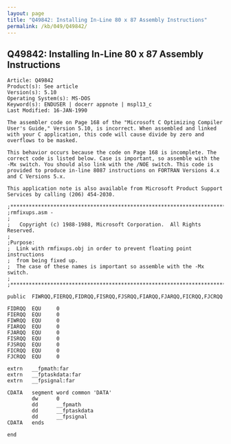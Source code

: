 ```yaml
---
layout: page
title: "Q49842: Installing In-Line 80 x 87 Assembly Instructions"
permalink: /kb/049/Q49842/
---
```


## Q49842: Installing In-Line 80 x 87 Assembly Instructions

	Article: Q49842
	Product(s): See article
	Version(s): 5.10
	Operating System(s): MS-DOS
	Keyword(s): ENDUSER | docerr appnote | mspl13_c
	Last Modified: 16-JAN-1990
	
	The assembler code on Page 168 of the "Microsoft C Optimizing Compiler
	User's Guide," Version 5.10, is incorrect. When assembled and linked
	with your C application, this code will cause divide by zero and
	overflows to be masked.
	
	This behavior occurs because the code on Page 168 is incomplete. The
	correct code is listed below. Case is important, so assemble with the
	-Mx switch. You should also link with the /NOE switch. This code is
	provided to produce in-line 8087 instructions on FORTRAN Versions 4.x
	and C Versions 5.x.
	
	This application note is also available from Microsoft Product Support
	Services by calling (206) 454-2030.
	
	;************************************************************************
	;rmfixups.asm -
	;
	;   Copyright (c) 1988-1988, Microsoft Corporation.  All Rights Reserved.
	;
	;Purpose:
	;  Link with rmfixups.obj in order to prevent floating point instructions
	;  from being fixed up.
	;  The case of these names is important so assemble with the -Mx switch.
	;
	;*************************************************************************
	
	public  FIWRQQ,FIERQQ,FIDRQQ,FISRQQ,FJSRQQ,FIARQQ,FJARQQ,FICRQQ,FJCRQQ
	
	FIDRQQ  EQU     0
	FIERQQ  EQU     0
	FIWRQQ  EQU     0
	FIARQQ  EQU     0
	FJARQQ  EQU     0
	FISRQQ  EQU     0
	FJSRQQ  EQU     0
	FICRQQ  EQU     0
	FJCRQQ  EQU     0
	
	extrn   __fpmath:far
	extrn   __fptaskdata:far
	extrn   __fpsignal:far
	
	CDATA   segment word common 'DATA'
	        dw      0
	        dd      __fpmath
	        dd      __fptaskdata
	        dd      __fpsignal
	CDATA   ends
	
	end
